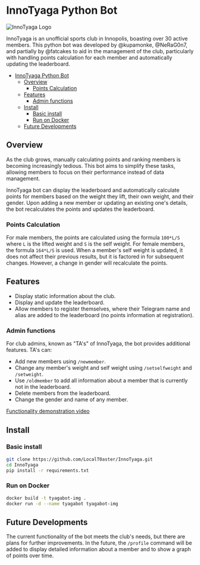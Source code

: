 # InnoTyaga Python Bot

![InnoTyaga Logo](logo.png)

InnoTyaga is an unofficial sports club in Innopolis, boasting over 30 active members. This python bot was developed by @kupamonke, @NeRaG0n7, and partially by @fatcakes to aid in the management of the club, particularly with handling points calculation for each member and automatically updating the leaderboard.

- [InnoTyaga Python Bot](#innotyaga-python-bot)
  - [Overview](#overview)
    - [Points Calculation](#points-calculation)
  - [Features](#features)
    - [Admin functions](#admin-functions)
  - [Install](#install)
    - [Basic install](#basic-install)
    - [Run on Docker](#run-on-docker)
  - [Future Developments](#future-developments)

## Overview

As the club grows, manually calculating points and ranking members is becoming increasingly tedious. This bot aims to simplify these tasks, allowing members to focus on their performance instead of data management.

InnoTyaga bot can display the leaderboard and automatically calculate points for members based on the weight they lift, their own weight, and their gender. Upon adding a new member or updating an existing one's details, the bot recalculates the points and updates the leaderboard.

### Points Calculation

For male members, the points are calculated using the formula `100*L/S` where `L` is the lifted weight and `S` is the self weight. For female members, the formula `164*L/S` is used. When a member's self weight is updated, it does not affect their previous results, but it is factored in for subsequent changes. However, a change in gender will recalculate the points.

## Features

- Display static information about the club.
- Display and update the leaderboard.
- Allow members to register themselves, where their Telegram name and alias are added to the leaderboard (no points information at registration).

### Admin functions

For club admins, known as "TA's" of InnoTyaga, the bot provides additional features. TA's can:

- Add new members using `/newmember`.
- Change any member's weight and self weight using `/setselfweight` and `/setweight`.
- Use `/oldmember` to add all information about a member that is currently not in the leaderboard.
- Delete members from the leaderboard.
- Change the gender and name of any member.

[Functionality demonstration video](https://youtu.be/MzXjFsMmog0)

## Install

### Basic install
```bash
git clone https://github.com/LocalT0aster/InnoTyaga.git
cd InnoTyaga
pip install -r requirements.txt
```

### Run on Docker
```bash
docker build -t tyagabot-img .
docker run -d --name tyagabot tyagabot-img
```

## Future Developments

The current functionality of the bot meets the club's needs, but there are plans for further improvements. In the future, the `/profile` command will be added to display detailed information about a member and to show a graph of points over time.
